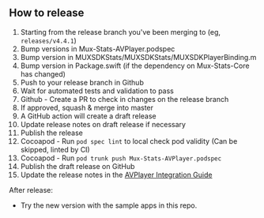 ## How to release
1. Starting from the release branch you've been merging to (eg, `releases/v4.4.1`)
2. Bump versions in Mux-Stats-AVPlayer.podspec
3. Bump version in MUXSDKStats/MUXSDKStats/MUXSDKPlayerBinding.m
4. Bump version in Package.swift (if the dependency on Mux-Stats-Core has changed)
5. Push to your release branch in Github
6. Wait for automated tests and validation to pass
7. Github - Create a PR to check in changes on the release branch
8. If approved, squash & merge into master
9. A GitHub action will create a draft release
10. Update release notes on draft release if necessary
11. Publish the release
12. Cocoapod - Run `pod spec lint` to local check pod validity (Can be skipped, linted by CI)
13. Cocoapod - Run `pod trunk push Mux-Stats-AVPlayer.podspec`
14. Publish the draft release on GitHub
15. Update the release notes in the [AVPlayer Integration Guide](https://docs.mux.com/docs/avplayer-integration-guide)

After release:

* Try the new version with the sample apps in this repo.

